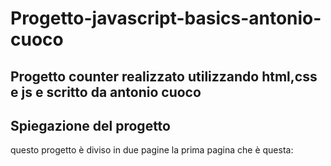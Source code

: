 # Progetto-javascript-basics-antonio-cuoco
## Progetto counter realizzato utilizzando html,css e js e scritto da antonio cuoco

## Spiegazione del progetto

questo progetto è diviso in due pagine la prima pagina che è questa:

<img href=""></img>



